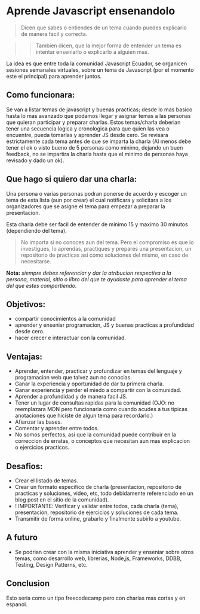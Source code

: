 # Aprende Javascript ensenandolo

> Dicen que sabes o entiendes de un tema cuando puedes explicarlo de manera facil y correcta.

>> Tambien dicen, que la mejor forma de entender un tema es intentar enseniarlo o explicarlo a alguien mas.

La idea es que entre toda la comunidad Javascript Ecuador, se organicen sesiones semanales virtuales, sobre un tema de Javascript (por el momento este el principal) para aprender juntos.

## Como funcionara:
Se van a listar temas de javascript y buenas practicas; desde lo mas basico hasta lo mas avanzado que podamos llegar y asignar temas a las personas que quieran participar y preparar charlas.
Estos temas/charla deberian tener una secuencia logica y cronologica para que quien las vea o encuentre, pueda tomarlas y aprender JS desde cero. 
Se revisara estrictamente cada tema antes de que se imparta la charla (Al menos debe tener el ok o visto bueno de 5 personas como minimo, dejando un buen feedback, no se impartira la charla hasta que el minimo de personas haya revisado y dado un ok).

## Que hago si quiero dar una charla:
Una persona o varias personas podran ponerse de acuerdo y escoger un tema de esta lista (aun por crear) el cual notificara y solicitara a los organizadores que se asigne el tema para empezar a preparar la presentacion.

Esta charla debe ser facil de entender de minimo 15 y maximo 30 minutos (dependiendo del tema). 
> No importa si no conoces aun del tema.
> Pero el compromiso es que lo investigues, lo aprendas, practiques y prepares una presentacion, un repositorio de practicas asi como soluciones del mismo, en caso de necesitarse.

**Nota:** *siempre debes referenciar y dar la atribucion respectiva a la persona, material, sitio o libro del que te ayudaste para aprender el tema del que estes compartiendo.*

## Objetivos:
- compartir conocimientos a la comunidad
- aprender y enseniar programacion, JS y buenas practicas a profundidad desde cero.
- hacer crecer e interactuar con la comunidad.

## Ventajas:
- Aprender, entender, practicar y profundizar en temas del lenguaje y programacion web que talvez aun no conocias.
- Ganar la experiencia y oportunidad de dar tu primera charla.
- Ganar experiencia y perder el miedo a compartir con la comunidad. 
- Aprender a profundidad y de manera facil JS.
- Tener un lugar de consultas rapidas para la comunidad 
  (OJO: no reemplazara MDN pero funcionaria como cuando acudes a tus tipicas anotaciones que hiciste de algun tema para recordarlo.)
- Afianzar las bases.
- Comentar y aprender entre todos.
- No somos perfectos, asi que la comunidad puede contribuir en la correccion de erratas, o conceptos que necesitan aun mas explicacion o ejercicios practicos.
  
## Desafios:
- Crear el listado de temas.
- Crear un formato especifico de charla (presentacion, repositorio de practicas y soluciones, video, etc, todo debidamente referenciado en un blog post en el sitio de la comunidad).
- ! IMPORTANTE: Verificar y validar entre todos, cada charla (tema), presentacion, repositorio de ejercicios y soluciones de cada tema.
- Transmitir de forma online, grabarlo y finalmente subirlo a youtube.

## A futuro
- Se podrian crear con la misma iniciativa aprender y enseniar sobre otros temas, como desarrollo web, librerias, Node,js, Frameworks, DDBB, Testing, Design Patterns, etc.

## Conclusion
Esto seria como un tipo freecodecamp pero con charlas mas cortas y en espanol.